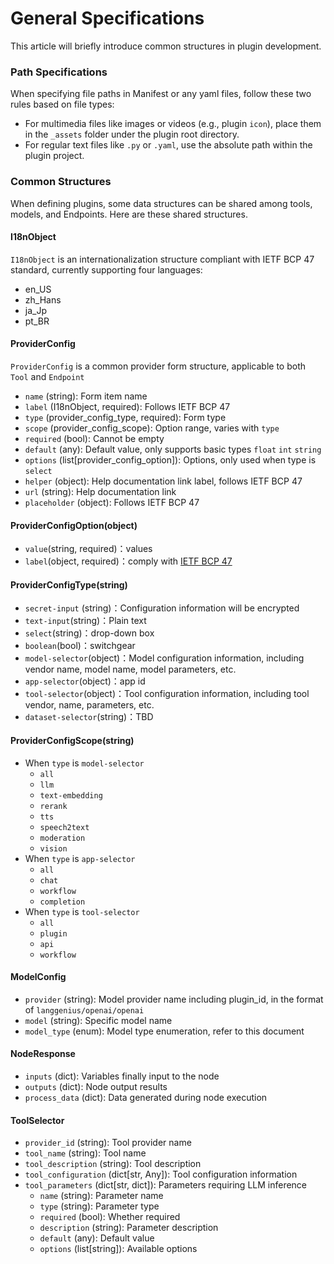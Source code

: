 # General Specifications

This article will briefly introduce common structures in plugin development.

### **Path Specifications**&#x20;

When specifying file paths in Manifest or any yaml files, follow these two rules based on file types:

* For multimedia files like images or videos (e.g., plugin `icon`), place them in the `_assets` folder under the plugin root directory.
* For regular text files like `.py` or `.yaml`, use the absolute path within the plugin project.

### **Common Structures**&#x20;

When defining plugins, some data structures can be shared among tools, models, and Endpoints. Here are these shared structures.

#### **I18nObject**&#x20;

`I18nObject` is an internationalization structure compliant with IETF BCP 47 standard, currently supporting four languages:

* en\_US
* zh\_Hans
* ja\_Jp
* pt\_BR

#### **ProviderConfig**&#x20;

`ProviderConfig` is a common provider form structure, applicable to both `Tool` and `Endpoint`

* `name` (string): Form item name
* `label` (I18nObject, required): Follows IETF BCP 47
* `type` (provider\_config\_type, required): Form type
* `scope` (provider\_config\_scope): Option range, varies with `type`
* `required` (bool): Cannot be empty
* `default` (any): Default value, only supports basic types `float` `int` `string`
* `options` (list\[provider\_config\_option]): Options, only used when type is `select`
* `helper` (object): Help documentation link label, follows IETF BCP 47
* `url` (string): Help documentation link
* `placeholder` (object): Follows IETF BCP 47

#### ProviderConfigOption(object)

* `value`(string, required)：values
* `label`(object, required)：comply with [IETF BCP 47](https://tools.ietf.org/html/bcp47)

#### ProviderConfigType(string)

* `secret-input` (string)：Configuration information will be encrypted
* `text-input`(string)：Plain text
* `select`(string)：drop-down box
* `boolean`(bool)：switchgear
* `model-selector`(object)：Model configuration information, including vendor name, model name, model parameters, etc.
* `app-selector`(object)：app id
* `tool-selector`(object)：Tool configuration information, including tool vendor, name, parameters, etc.
* `dataset-selector`(string)：TBD

#### ProviderConfigScope(string)

* When `type` is `model-selector`
  * `all`
  * `llm`
  * `text-embedding`
  * `rerank`
  * `tts`
  * `speech2text`
  * `moderation`
  * `vision`
* When `type` is `app-selector`
  * `all`
  * `chat`
  * `workflow`
  * `completion`
* When `type` is `tool-selector`
  * `all`
  * `plugin`
  * `api`
  * `workflow`

#### **ModelConfig**

* `provider` (string): Model provider name including plugin\_id, in the format of `langgenius/openai/openai`
* `model` (string): Specific model name
* `model_type` (enum): Model type enumeration, refer to this document

#### **NodeResponse**

* `inputs` (dict): Variables finally input to the node
* `outputs` (dict): Node output results
* `process_data` (dict): Data generated during node execution

#### **ToolSelector**

* `provider_id` (string): Tool provider name
* `tool_name` (string): Tool name
* `tool_description` (string): Tool description
* `tool_configuration` (dict\[str, Any]): Tool configuration information
* `tool_parameters` (dict\[str, dict]): Parameters requiring LLM inference
  * `name` (string): Parameter name
  * `type` (string): Parameter type
  * `required` (bool): Whether required
  * `description` (string): Parameter description
  * `default` (any): Default value
  * `options` (list\[string]): Available options
